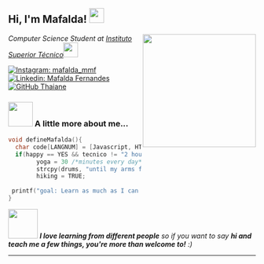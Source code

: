 <h2> Hi, I'm Mafalda! <img src="https://media.giphy.com/media/XTMCQvvHSw5vrC9Ei7/giphy.gif" width="30"></h2>
<img align='right' src="https://media.giphy.com/media/ieyl9zmCjO4b4t6qoY/giphy.gif" width="230">
<p><em>Computer Science Student at <a href="https://tecnico.ulisboa.pt/en/">Instituto Superior Técnico</a><img src="https://media.giphy.com/media/fYSnHlufseco8Fh93Z/giphy.gif" width="30">
</em></p>

[![Instagram: mafalda_mmf](https://img.shields.io/badge/mafalda_mmf-E4405F?style=for-the-badge&logo=instagram&logoColor=white)](https://instagram.com/mafalda_mmf)
[![Linkedin: Mafalda Fernandes](https://img.shields.io/badge/mafalda-0077B5?style=for-the-badge&logo=linkedin&logoColor=white)](https://www.linkedin.com/in/mafalda-fernandes-a87823234/)
[![GitHub Thaiane](https://img.shields.io/github/followers/thaiane?label=follow&style=social)](https://github.com/mafarrica)


### <img src="https://media.giphy.com/media/9xnukT596h0wPX8k3B/giphy.gif" width="50"> A little more about me...  

```C
void defineMafalda(){
  char code[LANGNUM] = [Javascript, HTML, CSS, Python, C, Prolog, Assembly];
  if(happy == YES && tecnico != "2 hours of sleep"){
        yoga = 30 /*minutes every day*/;
        strcpy(drums, "until my arms fall off");
        hiking = TRUE;
                      
 printf("goal: Learn as much as I can about Computer Science and the overwhelmingly complex world around it");
}
```

<img src="https://media.giphy.com/media/LnQjpWaON8nhr21vNW/giphy.gif" width="60"> <em><b>I love learning from different people</b> so if you want to say <b>hi and teach me a few things, you're more than welcome to!</b> :)</em>

---
